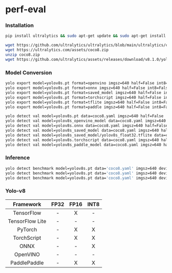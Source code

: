 # perf-eval

### Installation
```sh
pip install ultralytics && sudo apt-get update && sudo apt-get install -y libgl1 && sudo apt install -y libusb-1.0-0

wget https://github.com/ultralytics/ultralytics/blob/main/ultralytics/cfg/datasets/coco8.yaml
wget https://ultralytics.com/assets/coco8.zip
unzip coco8.zip
wget https://github.com/ultralytics/assets/releases/download/v8.1.0/yolov8s.pt
```

### Model Conversion
```sh
yolo export model=yolov8s.pt format=openvino imgsz=640 half=False int8=False
yolo export model=yolov8s.pt format=onnx imgsz=640 half=False int8=False
yolo export model=yolov8s.pt format=saved_model imgsz=640 half=False int8=False
yolo export model=yolov8s.pt format=torchscript imgsz=640 half=False int8=False
yolo export model=yolov8s.pt format=tflite imgsz=640 half=False int8=False
yolo export model=yolov8s.pt format=paddle imgsz=640 half=False int8=False

yolo detect val model=yolov8s.pt data=coco8.yaml imgsz=640 half=False
yolo detect val model=yolov8s_openvino_model data=coco8.yaml imgsz=640 half=False
yolo detect val model=yolov8s.onnx data=coco8.yaml imgsz=640 half=False
yolo detect val model=yolov8s_saved_model data=coco8.yaml imgsz=640 half=False
yolo detect val model=yolov8s_saved_model/yolov8s_float32.tflite data=coco8.yaml imgsz=640 half=False
yolo detect val model=yolov8s.torchscript data=coco8.yaml imgsz=640 half=False
yolo detect val model=yolov8s_paddle_model data=coco8.yaml imgsz=640 half=False

```

### Inference
```sh
yolo detect benchmark model=yolov8s.pt data='coco8.yaml' imgsz=640 device=cpu half=False int8=False
yolo detect benchmark model=yolov8s.pt data='coco8.yaml' imgsz=640 device=cpu half=True int8=False
yolo detect benchmark model=yolov8s.pt data='coco8.yaml' imgsz=640 device=cpu half=False int8=True
```

### Yolo-v8
| Framework  | FP32    | FP16    |  INT8    |
| :---:      | :---:   | :---:   |  :---:   |
| TensorFlow | - | X | - |
| TensorFlow Lite | - | - | - |
| PyTorch | - | X | X |
| TorchScript | - | X | X |
| ONNX | - | - | X |
| OpenVINO | - | - | - |
| PaddlePaddle | - | X | X |